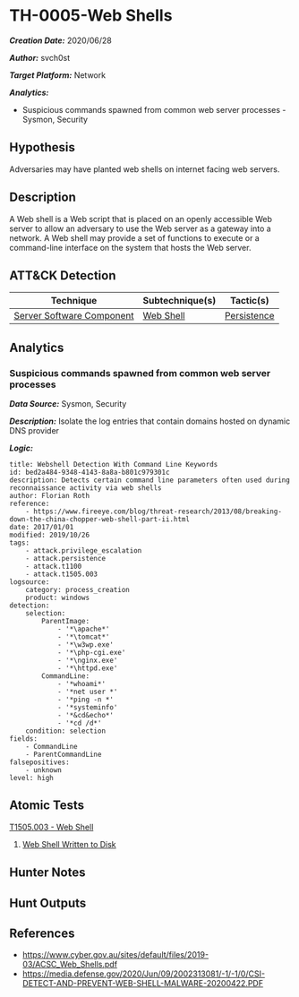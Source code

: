 # TH-0005-Web Shells

***Creation Date:*** 2020/06/28

***Author:*** svch0st

***Target Platform:*** Network

***Analytics:***

- Suspicious commands spawned from common web server processes - Sysmon, Security

## Hypothesis

Adversaries may have planted web shells on internet facing web servers.

## Description

A Web shell is a Web script that is placed on an openly accessible Web server to allow an adversary to use the Web server as a gateway into a network. A Web shell may provide a set of functions to execute or a command-line interface on the system that hosts the Web server. 

## ATT&CK Detection

|Technique|Subtechnique(s)|Tactic(s)|
|---|---|---|
|[Server Software Component](https://attack.mitre.org/beta/techniques/T1505/)|[Web Shell](https://attack.mitre.org/beta/techniques/T1505/003/)|[Persistence](https://attack.mitre.org/beta/tactics/TA0003/)|

## Analytics

### Suspicious commands spawned from common web server processes

***Data Source:*** Sysmon, Security

***Description:*** Isolate the log entries that contain domains hosted on dynamic DNS provider

***Logic:***
```
title: Webshell Detection With Command Line Keywords
id: bed2a484-9348-4143-8a8a-b801c979301c
description: Detects certain command line parameters often used during reconnaissance activity via web shells
author: Florian Roth
reference:
    - https://www.fireeye.com/blog/threat-research/2013/08/breaking-down-the-china-chopper-web-shell-part-ii.html
date: 2017/01/01
modified: 2019/10/26
tags:
    - attack.privilege_escalation
    - attack.persistence
    - attack.t1100
    - attack.t1505.003
logsource:
    category: process_creation
    product: windows
detection:
    selection:
        ParentImage:
            - '*\apache*'
            - '*\tomcat*'
            - '*\w3wp.exe'
            - '*\php-cgi.exe'
            - '*\nginx.exe'
            - '*\httpd.exe'
        CommandLine:
            - '*whoami*'
            - '*net user *'
            - '*ping -n *'
            - '*systeminfo'
            - '*&cd&echo*'
            - '*cd /d*'
    condition: selection
fields:
    - CommandLine
    - ParentCommandLine
falsepositives:
    - unknown
level: high
```

## Atomic Tests


[T1505.003 - Web Shell](https://github.com/redcanaryco/atomic-red-team/blob/master/atomics/T1505.003/T1505.003.md/)

1. [Web Shell Written to Disk](https://github.com/redcanaryco/atomic-red-team/blob/master/atomics/T1505.003/T1505.003.md/#atomic-test-1---web-shell-written-to-disk)

## Hunter Notes



## Hunt Outputs



## References

- https://www.cyber.gov.au/sites/default/files/2019-03/ACSC_Web_Shells.pdf
- https://media.defense.gov/2020/Jun/09/2002313081/-1/-1/0/CSI-DETECT-AND-PREVENT-WEB-SHELL-MALWARE-20200422.PDF
